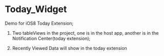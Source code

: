 Today_Widget
============

Demo for iOS8 Today Extension;

1) Two tableViews in the project, one is in the host app, another is in the Notification Center(today extension);

2) Recently Viewed Data will show in the today extension
